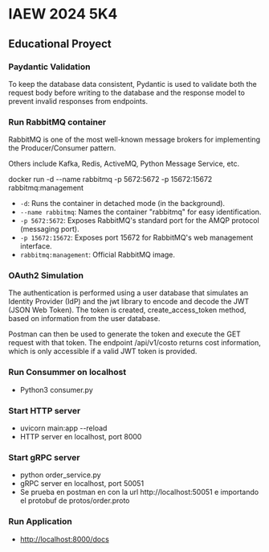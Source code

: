 # IAEW 2024 5K4

## Educational Proyect

### Paydantic Validation

To keep the database data consistent, Pydantic is used to validate both the request body before writing to the database and the response model to prevent invalid responses from endpoints.

### Run RabbitMQ container  

RabbitMQ is one of the most well-known message brokers for implementing the Producer/Consumer pattern.

Others include Kafka, Redis, ActiveMQ, Python Message Service, etc.

docker run -d --name rabbitmq -p 5672:5672 -p 15672:15672 rabbitmq:management

- `-d`: Runs the container in detached mode (in the background).
- `--name rabbitmq`: Names the container "rabbitmq" for easy identification.
- `-p 5672:5672`: Exposes RabbitMQ's standard port for the AMQP protocol (messaging port).
- `-p 15672:15672`: Exposes port 15672 for RabbitMQ's web management interface.
- `rabbitmq:management`: Official RabbitMQ image.

### OAuth2 Simulation

The authentication is performed using a user database that simulates an Identity Provider (IdP) and the jwt library to encode and decode the JWT (JSON Web Token). The token is created, create_access_token method, based on information from the user database.

Postman can then be used to generate the token and execute the GET request with that token. The endpoint /api/v1/costo returns cost information, which is only accessible if a valid JWT token is provided.

### Run Consummer on localhost

- Python3 consumer.py

### Start HTTP server

- uvicorn main:app --reload
- HTTP server en localhost, port 8000

### Start gRPC server

- python order_service.py
- gRPC server en localhost, port 50051
- Se prueba en postman en con la url http://localhost:50051 e importando el protobuf de protos/order.proto

### Run Application

- <http://localhost:8000/docs>
